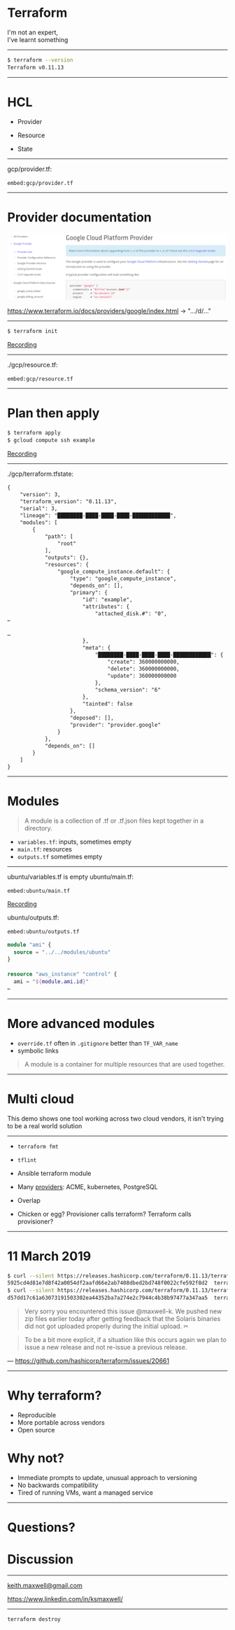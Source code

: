 # Terraform

I'm not an expert,<br /> I've learnt something

<!--

Keeping this presentation simple

Used UK examples because of Brexit

Recent project experience:

- using terraform since May last year, mostly with Ansible
- disposable environments
- running in separate AWS sub-accounts

Not going to cover expert topics:

- loops
- kubernetes
- collaboration or remote backends
- module registry

How many people have used terraform before?

-->

---

```sh
$ terraform --version
Terraform v0.11.13
```

<!--

- breaking changes in 0.12
- delayed, quarter 1 2019
- improvements to Hashicorp Configuration Language HCL

-->

---

# HCL

<!--

1:1 mapping to JSON in 0.12

https://www.terraform.io/docs/glossary.html

-->

- Provider

<!-- plugin, tied to an infrastructure provider -->

- Resource

<!-- object that terraform manages: creates, modifies or destroys -->

- State

<!-- cached information about managed infrastructure, often shared -->

---

<span class=mono>gcp/provider.tf:</span>

`embed:gcp/provider.tf`

<!-- gcloud auth application-default login -->

---

# Provider documentation

![Google Cloud provider documentation](./documentation.png)

https://www.terraform.io/docs/providers/google/index.html → "…/d/…"

<!-- https://www.terraform.io/docs/providers/google/d/datasource_compute_instance.html -->

---

```sh
$ terraform init
```

[Recording](/recorded/init.html)

<!--

cd ~/terraform/gcp
find .terraform
terraform init
find .terraform

look at .terraform
would include modules

-->

---

<span class=mono>./gcp/resource.tf:</span>

<div class="long">

`embed:gcp/resource.tf`

</div>

---

# Plan then apply

```sh
$ terraform apply
$ gcloud compute ssh example
```

<!--

Plan gives you a chance to check

Interactivity is optional

0.12 will have a machine readable plan output

Destroy does the opposite

-->

[Recording](/recorded/apply.html)

<!-- https://console.cloud.google.com/compute/instances -->

---

<span class=mono>./gcp/terraform.tfstate:</span>

<div class="twoColumn half">

```
{
    "version": 3,
    "terraform_version": "0.11.13",
    "serial": 3,
    "lineage": "████████-████-████-████-████████████",
    "modules": [
        {
            "path": [
                "root"
            ],
            "outputs": {},
            "resources": {
                "google_compute_instance.default": {
                    "type": "google_compute_instance",
                    "depends_on": [],
                    "primary": {
                        "id": "example",
                        "attributes": {
                            "attached_disk.#": "0",
✂
```

```
…
                        },
                        "meta": {
                            "████████-████-████-████-████████████": {
                                "create": 360000000000,
                                "delete": 360000000000,
                                "update": 360000000000
                            },
                            "schema_version": "6"
                        },
                        "tainted": false
                    },
                    "deposed": [],
                    "provider": "provider.google"
                }
            },
            "depends_on": []
        }
    ]
}
```

</div>

---

# Modules

> A module is a collection of .tf or .tf.json files kept together in a
> directory.

<!-- https://www.terraform.io/docs/configuration/index.html -->

- `variables.tf`: inputs, sometimes empty
- `main.tf`: resources
- `outputs.tf` sometimes empty

<!--

I often use modules to avoid repeating configuration

-->

---

<div class=majority>

<div>
<span class=mono>ubuntu/variables.tf</span> is empty
<span class=mono>ubuntu/main.tf:</span>

`embed:ubuntu/main.tf`

[Recording](/recorded/ubuntu.html)

</div>
<div>
<span class=mono>ubuntu/outputs.tf:</span>

`embed:ubuntu/outputs.tf`

```tf
module "ami" {
  source = "../../modules/ubuntu"
}

resource "aws_instance" "control" {
  ami = "${module.ami.id}"
✂
```

</div>

</div>

<!--

Can apply this module:

cd ~/terraform/ubuntu
terraform init
terraform apply

-->

---

# More advanced modules

- `override.tf` often in `.gitignore` better than `TF_VAR_name`
- symbolic links

> A module is a container for multiple resources that are used together.

<!--

Will change in 0.12

Example of overrides might be:

- SSH keys in a different local location
- an S3 bucket name

https://www.terraform.io/docs/configuration-0-11/override.html

-->

---

# Multi cloud

This demo shows one tool working across two cloud vendors, it isn't trying to be
a real world solution

<!--

The demo creates a bastion host on a Google Cloud and connection
to an EC2 instance

rm ~/.ssh/known_hosts
cd ~/terraform/multi
terraform init
terraform apply
ssh ubuntu@<DNS_name>  # times out
gcloud compute ssh example
ssh -A <address>
ssh ubuntu@<DNS_name>

-->

---

<!-- other things I'd like to mention -->

- `terraform fmt`

<!-- like black or prettier -->

- `tflint`

- Ansible terraform module

- Many [providers](https://www.terraform.io/docs/providers/index.html): ACME,
  kubernetes, PostgreSQL

- Overlap

- Chicken or egg? Provisioner calls terraform? Terraform calls provisioner?

---

# 11 March 2019

<div id=issue>

```sh
$ curl --silent https://releases.hashicorp.com/terraform/0.11.13/terraform_0.11.13_SHA256SUMS | grep linux_amd64
5925cd4d81e7d8f42a0054df2aafd66e2ab7408dbed2bd748f0022cfe592f8d2  terraform_0.11.13_linux_amd64.zip
$ curl --silent https://releases.hashicorp.com/terraform/0.11.13/terraform_0.11.13_SHA256SUMS | grep linux_amd64
d57dd17c61a63073191503302ea44352ba7a274e2c7944c4b38b97477a347aa5  terraform_0.11.13_linux_amd64.zip
```

> Very sorry you encountered this issue @maxwell-k. We pushed new zip files
> earlier today after getting feedback that the Solaris binaries did not got
> uploaded properly during the initial upload. ✂

> To be a bit more explicit, if a situation like this occurs again we plan to
> issue a new release and not re-issue a previous release.

— https://github.com/hashicorp/terraform/issues/20661

</div>

<!--

The Tao of HashiCorp is the foundation that guides our vision,
✂
Immutability is the inability to be changed
✂
https://www.hashicorp.com/tao-of-hashicorp


-->

---

# Why terraform?

- Reproducible
- More portable across vendors
- Open source

# Why not?

- Immediate prompts to update, unusual approach to versioning
- No backwards compatibility
- Tired of running VMs, want a managed service

---

# Questions?

<div class=right>

# Discussion

</div>

<hr />

<div class=twoColumn>

<keith.maxwell@gmail.com>

<https://www.linkedin.com/in/ksmaxwell/>

</div>

<hr />

```
terraform destroy
```

<!-- vim: set spellcapcheck= nowrap conceallevel=0 : -->
